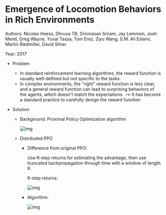 # Emergence of Locomotion Behaviors in Rich Environments

Authors: Nicolas Heess, Dhruva TB, Srinivasan Sriram, Jay Lemmon, Josh Merel, Greg Wayne, Yuval Tassa, Tom Erez, Ziyu Wang, S.M. Ali Eslami, Martin Riedmiller, David Silver

Year: 2017

- Problem
  - In standard reinforcement learning algorithms, the reward function is usually well-defined but not specific to the tasks.
  - In complex environments, the "right" reward function is less clear, and a general reward function can lead to surprising behaviors of the agents, which doesn't match the expectations. --> It has become a standard practice to carefully design the reward function

- Solution

  - Background: Proximal Policy Optimization algorithm

    ![img](https://github.com/RPC2/DRL_paper_summary/blob/master/imgs/011_1.png)

  - Distributed PPO

    - Difference from original PPO:

      Use K-step returns for estimating the advantage, then use truncated backpropagation through time with a window of length K.

      K-step returns:

      ![img](https://github.com/RPC2/DRL_paper_summary/blob/master/imgs/011_2.png)

    - Algorithm:

      ![img](https://github.com/RPC2/DRL_paper_summary/blob/master/imgs/011_3.png)


